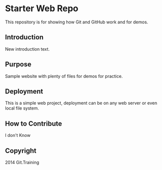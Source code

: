 # Starter Web Repo

This repository is for showing how Git and GitHub work and for demos.

## Introduction

New introduction text.

## Purpose

Sample website with plenty of files for demos for practice.

## Deployment

This is a simple web project, deployment can be on any web server or even local file system.

## How to Contribute

I don't Know

## Copyright

2014 Git.Training